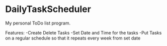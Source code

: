 # DailyTaskScheduler

My personal ToDo list program.

Features:
-Create Delete Tasks
-Set Date and Time for the tasks
-Put Tasks on a regular schedule so that it repeats every week from set date
